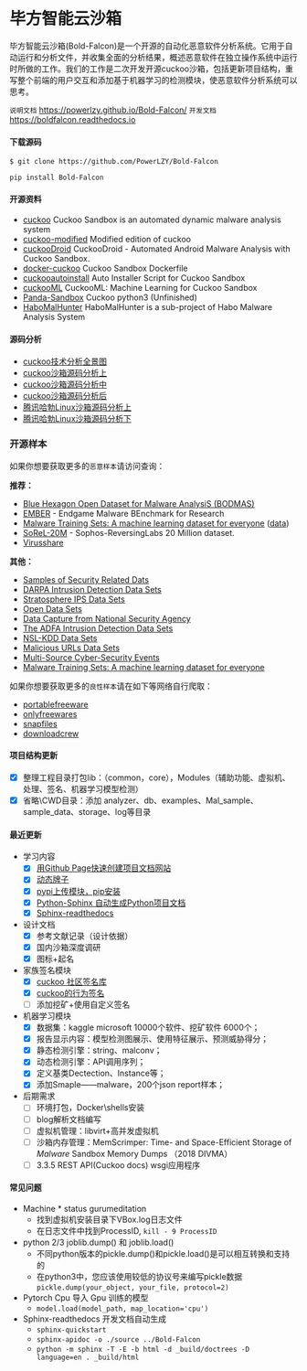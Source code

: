 # 毕方智能云沙箱

毕方智能云沙箱(Bold-Falcon)是一个开源的自动化恶意软件分析系统。它用于自动运行和分析文件，并收集全面的分析结果，概述恶意软件在独立操作系统中运行时所做的工作。我们的工作是二次开发开源cuckoo沙箱，包括更新项目结构，重写整个前端的用户交互和添加基于机器学习的检测模块，使恶意软件分析系统可以思考。

`说明文档` https://powerlzy.github.io/Bold-Falcon/
`开发文档` https://boldfalcon.readthedocs.io

#### 下载源码

```shell
$ git clone https://github.com/PowerLZY/Bold-Falcon
```

```shell
pip install Bold-Falcon
```

#### 开源资料

+ [cuckoo](https://github.com/cuckoosandbox/cuckoo) Cuckoo Sandbox is an automated dynamic malware analysis system
+ [cuckoo-modified](https://github.com/spender-sandbox/cuckoo-modified) Modified edition of cuckoo
+ [cuckooDroid](https://github.com/idanr1986/cuckoo-droid) CuckooDroid - Automated Android Malware Analysis with Cuckoo Sandbox.
+ [docker-cuckoo](https://github.com/blacktop/docker-cuckoo) Cuckoo Sandbox Dockerfile
+ [cuckooautoinstall](https://github.com/buguroo/cuckooautoinstall) Auto Installer Script for Cuckoo Sandbox
+ [cuckooML](https://github.com/honeynet/cuckooml) CuckooML: Machine Learning for Cuckoo Sandbox
+ [Panda-Sandbox](https://github.com/PowerLZY/Panda-Sandbox) Cuckoo python3 (Unfinished)
+ [HaboMalHunter](https://github.com/Tencent/HaboMalHunter#readme_cn) HaboMalHunter is a sub-project of Habo Malware Analysis System

#### 源码分析

+ [cuckoo技术分析全景图](https://cloud.tencent.com/developer/article/1597020)
+ [cuckoo沙箱源码分析上](https://bbs.pediy.com/thread-260038.htm)
+ [cuckoo沙箱源码分析中](https://bbs.pediy.com/thread-260087.htm)
+ [cuckoo沙箱源码分析后](https://bbs.pediy.com/thread-260252.htm)
+ [腾讯哈勃Linux沙箱源码分析上](https://zhuanlan.zhihu.com/p/54756592)
+ [腾讯哈勃Linux沙箱源码分析下](https://zhuanlan.zhihu.com/p/54756845)

### 开源样本

如果你想要获取更多的`恶意样本`请访问查询：

**推荐：**

-   [Blue Hexagon Open Dataset for Malware AnalysiS (BODMAS)](https://whyisyoung.github.io/BODMAS/)
-   [EMBER](https://github.com/elastic/ember) - Endgame Malware BEnchmark for Research
-   [Malware Training Sets: A machine learning dataset for everyone](http://marcoramilli.blogspot.cz/2016/12/malware-training-sets-machine-learning.html) ([data](https://github.com/marcoramilli/MalwareTrainingSets))
-   [SoReL-20M](https://github.com/sophos-ai/SOREL-20M) - Sophos-ReversingLabs 20 Million dataset.
-   [Virusshare](https://virusshare.com/)

**其他：**

+   [Samples of Security Related Dats](http://www.secrepo.com/)
+   [DARPA Intrusion Detection Data Sets](https://www.ll.mit.edu/ideval/data/)
+   [Stratosphere IPS Data Sets](https://stratosphereips.org/category/dataset.html)
+   [Open Data Sets](http://csr.lanl.gov/data/)
+   [Data Capture from National Security Agency](http://www.westpoint.edu/crc/SitePages/DataSets.aspx)
+   [The ADFA Intrusion Detection Data Sets](https://www.unsw.adfa.edu.au/australian-centre-for-cyber-security/cybersecurity/ADFA-IDS-Datasets)
+   [NSL-KDD Data Sets](https://github.com/defcom17/NSL_KDD)
+   [Malicious URLs Data Sets](https://sysnet.ucsd.edu/projects/url)
+   [Multi-Source Cyber-Security Events](http://csr.lanl.gov/data/cyber1/)
+   [Malware Training Sets: A machine learning dataset for everyone](http://marcoramilli.blogspot.cz/2016/12/malware-training-sets-machine-learning.html)

如果你想要获取更多的`良性样本`请在如下等网络自行爬取：

-   [portablefreeware](http://www.portablefreeware.com/)
-   [onlyfreewares](http://www.onlyfreewares.com/)
-   [snapfiles](https://www.snapfiles.com/new/list-whatsnew.html)
-   [downloadcrew](https://downloadcrew.com/)

#### 项目结构更新

  - [x] 整理工程目录打包lib：（common，core），Modules（辅助功能、虚拟机、处理、签名、机器学习模型检测）
  - [x] 省略\CWD目录：添加 analyzer、db、examples、Mal_sample、sample_data、storage、log等目录

#### 最近更新

+ 学习内容
    - [x] [用Github Page快速创建项目文档网站](https://zhuanlan.zhihu.com/p/323457078)
    - [x] [动态牌子](https://img.shields.io)
    - [x] [pypi上传模块，pip安装](https://pypi.org/project/Bold-Falcon/#description) 
    - [x] [Python-Sphinx 自动生成Python项目文档 ](https://www.jianshu.com/p/d4a1347f467b)
    - [x] [Sphinx-readthedocs](https://how-to-use-sphinx-write.readthedocs.io/zh_CN/latest/)
+ 设计文档
    + [x] 参考文献记录（设计依据）
    + [x] 国内沙箱深度调研
    + [x] 图标+起名

+ 家族签名模块
    - [x] [cuckoo 社区签名库](https://github.com/cuckoosandbox/community)
    - [x] [cuckoo的行为签名](https://www.secpulse.com/archives/75180.html)
    - [ ] 添加挖矿+使用自定义签名
+ 机器学习模块
    - [x] 数据集：kaggle microsoft 10000个软件、挖矿软件 6000个；
    - [x] 报告显示内容：模型检测图展示、使用特征展示、预测威胁得分；
    - [x] 静态检测引擎：string、malconv；
    - [x] 动态检测引擎：API调用序列；
    - [x] 定义基类Dectection、Instance等；
    - [x] 添加Smaple——malware，200个json report样本；
+ 后期需求
    + [ ] 环境打包，Docker\shells安装
    + [ ] blog解析文档编写
    + [ ] 虚拟机管理：libvirt+高并发虚拟机
    + [ ] 沙箱内存管理：MemScrimper: Time- and Space-Efficient Storage of *Malware* Sandbox Memory Dumps （2018 DIVMA）
    + [ ] 3.3.5 REST API(Cuckoo docs) wsgi应用程序

#### 常见问题

+ Machine * status gurumeditation
    -  找到虚拟机安装目录下VBox.log日志文件
    -  在日志文件中找到ProcessID, ```kill - 9 ProcessID```
+ python 2/3 joblib.dump() 和 joblib.load()
    - 不同python版本的pickle.dump()和pickle.load()是可以相互转换和支持的
    - 在python3中，您应该使用较低的协议号来编写pickle数据 ```pickle.dump(your_object, your_file, protocol=2)```
+ Pytorch Cpu 导入 Gpu 训练的模型
    - `model.load(model_path, map_location='cpu')`
+ Sphinx-readthedocs 开发文档自动生成
    - `sphinx-quickstart`
    - `sphinx-apidoc -o ./source ../Bold-Falcon`
    - `python -m sphinx -T -E -b html -d _build/doctrees -D language=en . _build/html`



























